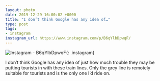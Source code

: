 ```yaml
---
layout: photo
date: 2019-12-29 16:00:02 +0000
title: "I don’t think Google has any idea of…"
type: post
tags:
- instagram
instagram_url: https://www.instagram.com/p/B6qYlbDpwqF/
---
```


![Instagram - B6qYlbDpwqF](https://colinseymour.co.uk/img/B6qYlbDpwqF.jpg){: .instagram}

I don’t think Google has any idea of just how much trouble they may be putting tourists in with these train lines. Only the grey line is remotely suitable for tourists and is the only one I’d ride on.
